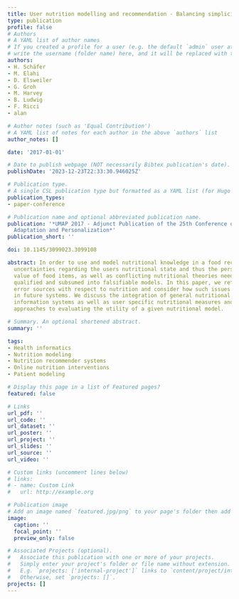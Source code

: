 ```yaml
---
title: User nutrition modelling and recommendation - Balancing simplicity and complexity
type: publication 
profile: false
# Authors
# A YAML list of author names
# If you created a profile for a user (e.g. the default `admin` user at `content/authors/admin/`), 
# write the username (folder name) here, and it will be replaced with their full name and linked to their profile.
authors:
- H. Schäfer
- M. Elahi
- D. Elsweiler
- G. Groh
- M. Harvey
- B. Ludwig
- F. Ricci
- alan

# Author notes (such as 'Equal Contribution')
# A YAML list of notes for each author in the above `authors` list
author_notes: []

date: '2017-01-01'

# Date to publish webpage (NOT necessarily Bibtex publication's date).
publishDate: '2023-12-23T22:33:30.946025Z'

# Publication type.
# A single CSL publication type but formatted as a YAML list (for Hugo requirements).
publication_types:
- paper-conference

# Publication name and optional abbreviated publication name.
publication: '*UMAP 2017 - Adjunct Publication of the 25th Conference on User Modeling,
  Adaptation and Personalization*'
publication_short: ''

doi: 10.1145/3099023.3099108

abstract: In order to use and model nutritional knowledge in a food recommender system,
  uncertainties regarding the users nutritional state and thus the personal health
  value of food items, as well as conflicting nutritional theories need to be quantified,
  qualified and subsumed into falsifiable models. In this paper, we reflect on different
  error sources with respect to nutrition and consider how such issues can be tackled
  in future systems. We discuss the integration of general nutritional theories into
  information systems as well as user specific nutritional measures and different
  approaches to evaluating the utility of a given nutritional model.

# Summary. An optional shortened abstract.
summary: ''

tags:
- Health informatics
- Nutrition modeling
- Nutrition recommender systems
- Online nutrition interventions
- Patient modeling

# Display this page in a list of Featured pages?
featured: false

# Links
url_pdf: ''
url_code: ''
url_dataset: ''
url_poster: ''
url_project: ''
url_slides: ''
url_source: ''
url_video: ''

# Custom links (uncomment lines below)
# links:
# - name: Custom Link
#   url: http://example.org

# Publication image
# Add an image named `featured.jpg/png` to your page's folder then add a caption below.
image:
  caption: ''
  focal_point: ''
  preview_only: false

# Associated Projects (optional).
#   Associate this publication with one or more of your projects.
#   Simply enter your project's folder or file name without extension.
#   E.g. `projects: ['internal-project']` links to `content/project/internal-project/index.md`.
#   Otherwise, set `projects: []`.
projects: []
---
```



